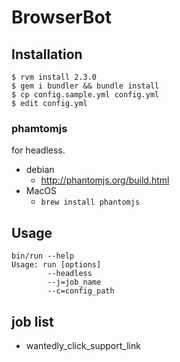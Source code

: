 # BrowserBot
## Installation
```
$ rvm install 2.3.0
$ gem i bundler && bundle install
$ cp config.sample.yml config.yml
$ edit config.yml
```

### phamtomjs
for headless.
* debian
  * http://phantomjs.org/build.html
* MacOS
  * `brew install phantomjs`

## Usage
```shell
bin/run --help
Usage: run [options]
        --headless
        --j=job_name
        --c=config_path
```

## job list
* wantedly_click_support_link


